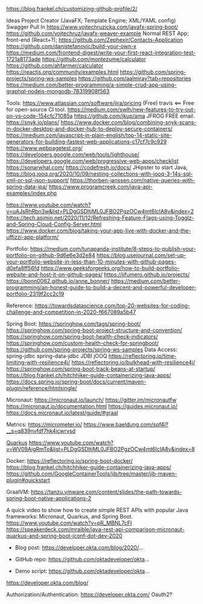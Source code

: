 https://blog.frankel.ch/customizing-github-profile/2/

Ideas
Project Creator (JavaFX; Template Engine; XML/YAML config)
Swagger Pull In
https://www.vojtechruzicka.com/javafx-spring-boot/
https://github.com/vojtechruz/javafx-weaver-example
Normal REST App; front-end (React+?);
https://github.com/Zephexir/Contacts-Application
https://github.com/danistefanovic/build-your-own-x
https://medium.com/frontend-digest/write-your-first-react-integration-test-1721a8173ade
https://github.com/montezume/calculator
https://github.com/ahfarmer/calculator
https://reactjs.org/community/examples.html
https://github.com/spring-projects/spring-ws-samples
https://github.com/aalmiray?tab=repositories
https://medium.com/better-programming/a-simple-crud-app-using-graphql-nodejs-mongodb-78319908f563

Tools:
https://www.atlassian.com/software/jira/pricing (Free)
travis <== Free for open-source CI tool.
https://medium.com/swlh/new-features-to-try-out-on-vs-code-154cfc71085a
https://github.com/jkup/ama
JFROG FREE email.
https://snyk.io/plans/
https://www.docker.com/blog/combining-snyk-scans-in-docker-desktop-and-docker-hub-to-deploy-secure-containers/
https://medium.com/javascript-in-plain-english/top-14-static-site-generators-for-building-fastest-web-applications-c17cf7c9c929
https://www.webpagetest.org/
https://developers.google.com/web/tools/lighthouse/
https://developers.google.com/web/progressive-web-apps/checklist
https://sonarwhal.com/
https://codefresh.io/docs/
JHipster to start Java,
https://blog.jooq.org/2020/10/09/nesting-collections-with-jooq-3-14s-sql-xml-or-sql-json-support/
https://thorben-janssen.com/native-queries-with-spring-data-jpa/
https://www.programcreek.com/java-api-examples/index.php

https://www.youtube.com/watch?v=uAJsRhRbn3w&list=PLDgGSDltjML0JFBO2PgzOCw4mt6IcIA8v&index=2
https://tech.asimio.net/2020/11/12/Refreshing-Feature-Flags-using-Togglz-and-Spring-Cloud-Config-Server.html
https://www.docker.com/blog/taking-your-app-live-with-docker-and-the-uffizzi-app-platform/


Portfolio:
https://medium.com/tunapanda-institute/8-steps-to-publish-your-portfolio-on-github-9d6e6e3d2e84
https://blog.usejournal.com/set-up-your-portfolio-website-in-less-than-10-minutes-with-github-pages-d0efa8ff56fd
https://www.geeksforgeeks.org/how-to-build-portfolio-website-and-host-it-on-github-pages/
https://jjfumero.github.io/projects/
https://bonn0062.github.io/anne_bonner/
https://medium.com/better-programming/an-honest-guide-to-build-a-decent-and-powerful-developer-portfolio-2319f2cc2c19

Reference:
<https://towardsdatascience.com/top-20-websites-for-coding-challenge-and-competition-in-2020-f667089a5b47>

Spring Boot:
https://springhow.com/tags/spring-boot/
https://springhow.com/spring-boot-project-structure-and-convention/
https://springhow.com/spring-boot-health-check-indicators/
https://springhow.com/custom-health-check-for-springboot/
https://github.com/spring-projects/spring-ws-samples
Data Access:
spring-jdbc
spring-data-jdbc
JDBI
jOOQ
https://reflectoring.io/time-limiting-with-resilience4j/
https://reflectoring.io/bulkhead-with-resilience4j/
https://springhow.com/spring-boot-track-beans-at-startup/
https://blog.frankel.ch/hitchhiker-guide-containerizing-java-apps/
https://docs.spring.io/spring-boot/docs/current/maven-plugin/reference/htmlsingle/

Micronaut:
https://micronaut.io/launch/
https://gitter.im/micronautfw
https://micronaut.io/documentation.html
https://guides.micronaut.io/
https://docs.micronaut.io/latest/guide/#graal

Metrics:
https://micrometer.io/
https://www.baeldung.com/spf4j?__s=q839nvfdf7hk4icwrvsd


[Quarkus](https://qurakus.io)
https://www.youtube.com/watch?v=WV09AigRmTo&list=PLDgGSDltjML0JFBO2PgzOCw4mt6IcIA8v&index=8

Docker:
https://reflectoring.io/spring-boot-docker/
https://blog.frankel.ch/hitchhiker-guide-containerizing-java-apps/
https://github.com/GoogleContainerTools/jib/tree/master/jib-maven-plugin#quickstart

GraalVM:
https://tanzu.vmware.com/content/slides/the-path-towards-spring-boot-native-applications-2

A quick video to show how to create simple REST APIs with popular Java frameworks: Micronaut, Quarkus, and Spring Boot.
https://www.youtube.com/watch?v=pR_MBNL7cFI
https://speakerdeck.com/mraible/java-rest-api-comparison-micronaut-quarkus-and-spring-boot-jconf-dot-dev-2020
* Blog post:
https://developer.okta.com/blog/2020/...

* GitHub repo:
https://github.com/oktadeveloper/okta...

* Demo script:
https://github.com/oktadeveloper/okta...

https://developer.okta.com/blog/

Authorization/Authentication:
https://developer.okta.com/
Oauth2?
